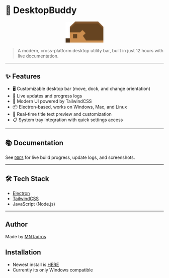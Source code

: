 
# 🚀 DesktopBuddy

<p align="center">
    <img src="assets/hedgehog_body.png" alt="DesktopBuddy Hedgehog" width="120" />
</p>

> A modern, cross-platform desktop utility bar, built in just 12 hours with live documentation.

---

## ✨ Features

- 🖥️ Customizable desktop bar (move, dock, and change orientation)
- 🔄 Live updates and progress logs
- 🎨 Modern UI powered by TailwindCSS
- 📦 Electron-based, works on Windows, Mac, and Linux
- 🔧 Real-time title text preview and customization
- 📋 System tray integration with quick settings access

---

## 📚 Documentation

See [`DOCS`](https://mntadros.github.io/DesktopBuddy/DOCS/) for live build progress, update logs, and screenshots.

---

## 🛠️ Tech Stack

- [Electron](https://www.electronjs.org/)
- [TailwindCSS](https://tailwindcss.com/)
- JavaScript (Node.js)

---

## Author

Made by [MNTadros](https://github.com/MNTadros)


## Installation

- Newest install is [HERE](https://github.com/MNTadros/DesktopBuddy/releases/tag/v1.0.0)
- Currently its only Windows compatible
